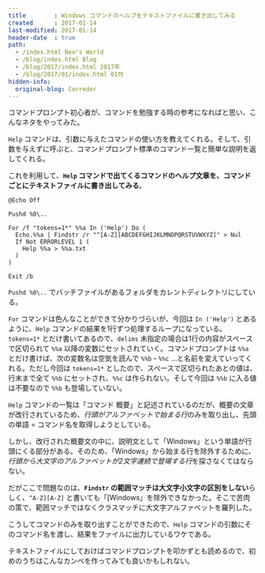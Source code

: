 ```yaml
---
title        : Windows コマンドのヘルプをテキストファイルに書き出してみる
created      : 2017-01-14
last-modified: 2017-01-14
header-date  : true
path:
  - /index.html Neo's World
  - /blog/index.html Blog
  - /blog/2017/index.html 2017年
  - /blog/2017/01/index.html 01月
hidden-info:
  original-blog: Corredor
---
```


コマンドプロンプト初心者が、コマンドを勉強する時の参考になればと思い、こんなネタをやってみた。

`Help` コマンドは、引数に与えたコマンドの使い方を教えてくれる。そして、引数を与えずに呼ぶと、コマンドプロンプト標準のコマンド一覧と簡単な説明を返してくれる。

これを利用して、**`Help` コマンドで出てくるコマンドのヘルプ文章を、コマンドごとにテキストファイルに書き出してみる**。

```batch
@Echo Off

Pushd %0\..

For /f "tokens=1*" %%a In ('Help') Do (
  Echo.%%a | Findstr /r "^[A-Z][ABCDEFGHIJKLMNOPQRSTUVWXYZ]" > Nul
  If Not ERRORLEVEL 1 (
    Help %%a > %%a.txt
  )
)

Exit /b
```

`Pushd %0\..` でバッチファイルがあるフォルダをカレントディレクトリにしている。

`For` コマンドは色んなことができて分かりづらいが、今回は `In ('Help')` とあるように、`Help` コマンドの結果を1行ずつ処理するループになっている。`tokens=1*` とだけ書いてあるので、`delims` 未指定の場合は1行の内容がスペースで区切られて `%%a` 以降の変数にセットされていく。コマンドプロンプトは `%%a` とだけ書けば、次の変数名は空気を読んで `%%b`・`%%c` …と名前を変えていってくれる。ただし今回は `tokens=1*` としたので、スペースで区切られたあとの値は、行末まで全て `%%b` にセットされ、`%%c` は作られない。そして今回は `%%b` に入る値は不要なので `%%b` も登場していない。

`Help` コマンドの一覧は「コマンド 概要」と記述されているのだが、概要の文章が改行されているため、*行頭がアルファベットで始まる行*のみを取り出し、先頭の単語 = コマンド名を取得しようとしている。

しかし、改行された概要文の中に、説明文として「Windows」という単語が行頭にくる部分がある。そのため、「Windows」から始まる行を除外するために、*行頭から大文字のアルファベットが2文字連続で登場する行*を探さなくてはならない。

だがここで問題なのは、**`Findstr` の範囲マッチは大文字小文字の区別をしない**らしく、`^A-Z][A-Z]` と書いても「[Windows」を除外できなかった。そこで苦肉の策で、範囲マッチではなくクラスマッチに大文字アルファベットを羅列した。

こうしてコマンドのみを取り出すことができたので、`Help` コマンドの引数にそのコマンド名を渡し、結果をファイルに出力しているワケである。

テキストファイルにしておけばコマンドプロンプトを叩かずとも読めるので、初めのうちはこんなカンペを作ってみても良いかもしれない。
